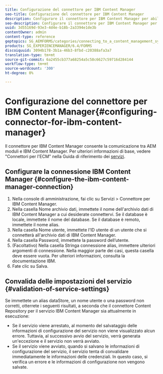 ```yaml
---
title: Configurazione del connettore per IBM Content Manager
seo-title: Configurazione del connettore per IBM Content Manager
description: Configurare il connettore per IBM Content Manager per abilitare la comunicazione tra AEM moduli e IBM Content Manager.
seo-description: Configurare il connettore per IBM Content Manager per abilitare la comunicazione tra AEM moduli e IBM Content Manager.
uuid: 3d55169d-93e3-4d4e-b18b-2a3394e1de3b
contentOwner: admin
content-type: reference
geptopics: SG_AEMFORMS/categories/connecting_to_a_content_management_system
products: SG_EXPERIENCEMANAGER/6.4/FORMS
discoiquuid: 3094b178-3b1a-46b3-8fbd-c20388afa3a7
translation-type: tm+mt
source-git-commit: 6a2455cb377a68254a5c58c6627c59716d284144
workflow-type: tm+mt
source-wordcount: '300'
ht-degree: 0%

---
```



# Configurazione del connettore per IBM Content Manager{#configuring-connector-for-ibm-content-manager}

Il connettore per IBM Content Manager consente la comunicazione tra AEM moduli e IBM Content Manager. Per ulteriori informazioni di base, vedere &quot;Connettori per l&#39;ECM&quot; nella Guida di riferimento dei [servizi](https://www.adobe.com/go/learn_aemforms_services_63).

## Configurare la connessione IBM Content Manager {#configure-the-ibm-content-manager-connection}

1. Nella console di amministrazione, fai clic su Servizi > Connettore per IBM Content Manager.
1. Nella casella Nome archivio dati, immettete il nome dell&#39;archivio dati di IBM Content Manager a cui desiderate connettervi. Se il database è locale, immettete il nome del database. Se il database è remoto, immettete il nome alias.
1. Nella casella Nome utente, immettete l&#39;ID utente di un utente che si connetterà all&#39;archivio dati di IBM Content Manager.
1. Nella casella Password, immettete la password dell’utente.
1. (Facoltativo) Nella casella Stringa connessione alias, immettere ulteriori argomenti di connessione. Nella maggior parte dei casi, questa casella deve essere vuota. Per ulteriori informazioni, consulta la documentazione IBM.
1. Fate clic su Salva.

## Convalida delle impostazioni del servizio {#validation-of-service-settings}

Se immettete un alias dataStore, un nome utente o una password non corretti, otterrete i seguenti risultati, a seconda che il connettore Content Repository per il servizio IBM Content Manager sia attualmente in esecuzione:

* Se il servizio viene arrestato, al momento del salvataggio delle informazioni di configurazione del servizio non viene visualizzato alcun errore. Tuttavia, al successivo avvio del servizio, verrà generata un&#39;eccezione e il servizio non verrà avviato.
* Se il servizio viene avviato, quando si salvano le informazioni di configurazione del servizio, il servizio tenta di convalidare immediatamente le informazioni delle credenziali. In questo caso, si verifica un errore e le informazioni di configurazione non vengono salvate.

